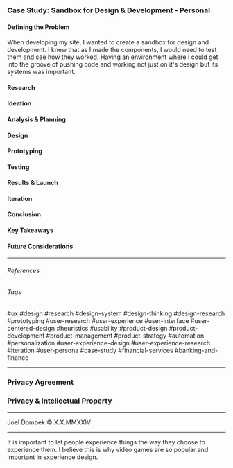 ### Case Study: Sandbox for Design & Development - Personal

#### Defining the Problem

When developing my site, I wanted to create a sandbox for design and development. I knew that as I made the components, I would need to test them and see how they worked. Having an environment where I could get into the groove of pushing code and working not just on it's design but its systems was important.

#### Research


#### Ideation




#### Analysis & Planning


#### Design


#### Prototyping


#### Testing


#### Results & Launch


#### Iteration


#### Conclusion


#### Key Takeaways


#### Future Considerations


---

###### References


###### Tags
#ux #design #research #design-system #design-thinking #design-research #prototyping #user-research #user-experience #user-interface #user-centered-design #heuristics #usability #product-design #product-development #product-management #product-strategy #automation #personalization #user-experience-design #user-experience-research #iteration #user-persona #case-study #financial-services #banking-and-finance

---

### Privacy Agreement


### Privacy & Intellectual Property


---

Joel Dombek © X.X.MMXXIV 

---

It is important to let people experience things the way they choose to experience them. I believe this is why video games are so popular and important in experience design. 